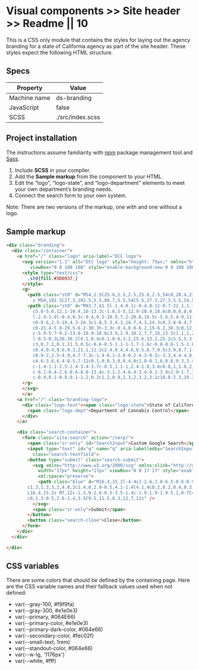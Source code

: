 # Visual components >> Site header >> Readme || 10

This is a CSS only module that contains the styles for laying out the agency branding for a state of California agency as part of the site header. These styles expect the following HTML structure.

## Specs

| Property | Value |
| --- | --- |
| Machine name | ds-branding |
| JavaScript | false |
| SCSS | ./src/index.scss |

## Project installation

The instructions assume familiarity with [npm](https://npmjs.com) package management tool and [Sass](https://sass-lang.com/).

1. Include **SCSS** in your compiler.
2. Add the **Sample markup** from the component to your HTML.
3. Edit the “logo”, “logo-state”, and “logo-department” elements to meet your own department’s branding needs.
4. Connect the search form to your own system. 

Note: There are two versions of the markup, one with and one without a logo. 

## Sample markup

```html
<div class="branding">
  <div class="container">
    <a href="/" class="logo" aria-label="DCC logo">
      <svg version="1.1" alt="DCC logo" style="height: 75px;" xmlns="http://www.w3.org/2000/svg" xmlns:xlink="http://www.w3.org/1999/xlink" x="0px" y="0px"
         viewBox="0 0 108 108" style="enable-background:new 0 0 108 108;" xml:space="preserve">
      <style type="text/css">
        .st0{fill:#3D6937;}
      </style>
      <g>
        <path class="st0" d="M54,2.5C25.6,2.5,2.5,25.6,2.5,54c0,28.4,23.1,51.5,51.5,51.5s51.5-23.1,51.5-51.5C105.5,25.6,82.4,2.5,54,2.5
          z M54,102.5C27.3,102.5,5.5,80.7,5.5,54C5.5,27.3,27.3,5.5,54,5.5s48.5,21.7,48.5,48.5C102.5,80.7,80.7,102.5,54,102.5z"/>
        <path class="st0" d="M93.7,61.5l-1.4-0.1c-0.4,0-11-0.7-22.1,1.1c-5.2,0.9-9.4,2.6-12.6,4.2c1.8-3.6,4.9-8.4,9.6-13
          c5.8-5.6,12.1-10.4,16-13.3c-1.6,5-5,12.9-10.9,18.6c0,0,0,0,0,0c1.9-0.2,3.7-0.4,5.4-0.5c7.8-9.4,10.2-21.6,10.4-22.1l0.1-0.3
          l-2.4-1.9l-0.4,0.3c-0.4,0.3-10.9,7.2-20.6,16.5c-5.6,5.4-9,11-10.9,15c-0.1-0.1-0.1-0.3-0.2-0.4C52,61.7,49.5,54,49.5,44.3
          c0-9.6,2.5-19,4.3-24.3c1.8,5.3,4.3,14.7,4.3,24.3c0,3.8-0.4,7.3-1,10.4c1.3-1.6,2.7-3.2,4.3-4.8c0.2-1.8,0.3-3.6,0.3-5.5
          c0-15.4-5.8-29.5-6.2-30.3h-3.3c-0.4,0.8-6.2,15-6.2,30.3c0,12.1,3.6,21.2,5.4,24.8c-3.8-1.5-9.7-4.5-15.5-10
          c-5.9-5.7-9.2-13.6-10.9-18.6c3.9,2.9,10.2,7.7,16,13.3c1.1,1,2.1,2.1,3,3.2c-0.4-2-0.8-4.1-1-6.3c-9.6-9.1-19.6-15.7-20-16
          l-0.5-0.3L20,36.2l0.1,0.4c0.1,0.6,3.2,15.6,13.2,25.2c5.5,5.3,11.3,8.4,15.3,10.2c-3.3,0.6-7.8,1-13,0.1c-6.3-1-12.1-4.6-15.6-7.2
          c3,0,7.1,0.1,11.5,0.5c-0.6-0.5-1.1-1-1.7-1.6c-0.8-0.8-1.5-1.6-2.3-2.4c-6.9-0.4-12.1-0.1-12.5-0.1l-0.8,0.1l-0.7,2.8l0.3,0.3
          c0.4,0.4,9.6,9.3,21.1,11.2c2.4,0.4,4.6,0.5,6.7,0.5c3.9,0,7.1-0.5,9.5-1.1c-0.8,2.1-2.4,4.9-5.1,7c-3.2,2.5-7.5,3.7-10.3,4.1
          c0.9-2,2.5-4.9,4.7-7.3c-1.4-0.1-2.8-0.2-4.3-0.5c-3.3,4.4-4.8,9.1-4.8,9.4l0,0.1l2,2.2c1.1-0.1,9.2-0.7,15.1-5.3
          c4.6-3.6,6.4-8.5,7-11c0.1,0,0.3,0,0.4,0c1.8-0.1,6,0.8,9.3,3.4c3.2,2.5,5.4,6.4,6.5,9c-2.8-0.5-7-1.6-10.3-4.1
          c-1.4-1.1-2.5-2.4-3.4-3.7c-0.5,1.1-1,2.4-1.8,3.6c0.8,1,1.8,2,3,2.9c6.1,4.8,14.8,5.3,15.2,5.3l0.5,0l1.5-1.7L76.1,88
          c-0.1-0.4-2.6-8.6-8.8-13.4c-3.1-2.4-6.4-3.4-9.1-3.9c2.9-1.7,7.2-3.6,12.6-4.5c6.3-1,12.5-1.2,16.6-1.2c-3.5,2.6-9.2,6.2-15.6,7.2
          c-0.4,0.1-0.8,0.1-1.2,0.2c1.2,0.9,2.3,2,3.2,3.1c10.8-2.3,19.3-10.5,19.7-10.9l0.8-0.8L93.7,61.5z"/>
      </g>
      </svg>
      </a>
    <a href="/" class="branding-logo">
      <div class="logo-text"><span class="logo-state">State of California</span>
        <span class="logo-dept">Department of Cannabis Control</span>
      </div>
    </a>

    <div class="search-container">
      <form class="site-search" action="/serp/">
        <span class="sr-only" id="SearchInput">Custom Google Search</span>
        <input type="text" id="q" name="q" aria-labelledby="SearchInput" placeholder="Search this website"
          class="search-textfield">
        <button type="submit" class="search-submit">
          <svg xmlns="http://www.w3.org/2000/svg" xmlns:xlink="http://www.w3.org/1999/xlink" x="0px" y="0px"
            width="17px" height="17px" viewBox="0 0 17 17" style="enable-background:new 0 0 17 17;"
            xml:space="preserve">
            <path class="blue" d="M16.4,15.2l-4-4c2-2.6,1.8-6.5-0.6-8.9c-1.3-1.3-3-2-4.8-2S3.5,1,2.2,2.3c-2.6,2.6-2.6,6.9,0,9.6
        c1.3,1.3,3,2,4.8,2c1.4,0,2.9-0.5,4.1-1.4l4.1,4c0.2,0.2,0.4,0.3,0.7,0.3c0.2,0,0.5-0.1,0.7-0.3C16.7,16.2,16.7,15.6,16.4,15.2
        L16.4,15.2z M7,12c-1.3,0-2.6-0.5-3.5-1.4c-1.9-1.9-1.9-5.1,0-7C4.4,2.7,5.6,2.1,7,2.1s2.6,0.5,3.5,1.4c0.9,0.9,1.4,2.2,1.4,3.5
        c0,1.3-0.5,2.6-1.4,3.5C9.5,11.5,8.3,12,7,12z" />
          </svg>
          <span class="sr-only">Submit</span>
        </button>
        <button class="search-close">Close</button>
      </form>
    </div>
  </div>

</div>
```

## CSS variables

There are some colors that should be defined by the containing page. Here are the CSS variable names and their fallback values used when not defined:

- var(--gray-100, #f9f9fa)
- var(--gray-300, #e1e0e3)
- var(--primary, #064E66)
- var(--primary-color, #e1e0e3)
- var(--primary-dark-color, #064e66)
- var(--secondary-color, #fec02f)
- var(--small-text, 1rem)
- var(--standout-color, #064e66)
- var(--w-lg, '1176px')
- var(--white, #fff)


